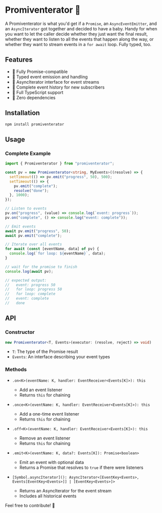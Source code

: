# Promiventerator 🚀

A Promiventerator is what you'd get if a `Promise`, an `AsyncEventEmitter`, and an `AsyncIterator` got together and decided to have a baby. Handy for when you want to let the caller decide whether they just want the final result, whether they want to listen to all the events that happen along the way, or whether they want to stream events in a `for await` loop. Fully typed, too.

## Features

- 🤝 Fully Promise-compatible
- 📡 Typed event emission and handling
- 🔄 AsyncIterator interface for event streams
- 📜 Complete event history for new subscribers
- 💪 Full TypeScript support
- 🎯 Zero dependencies

## Installation

```bash
npm install promiventerator
```

## Usage

### Complete Example

```typescript
import { Promiventerator } from "promiventerator";

const pv = new Promiventerator<string, MyEvents>((resolve) => {
  setTimeout(() => pv.emit("progress", 50), 500);
  setTimeout(() => {
    pv.emit("complete");
    resolve("done");
  }, 1000);
});

// Listen to events
pv.on("progress", (value) => console.log(`event: progress`));
pv.on("complete", () => console.log("event: complete"));

// Emit events
await pv.emit("progress", 50);
await pv.emit("complete");

// Iterate over all events
for await (const [eventName, data] of pv) {
  console.log(`for loop: ${eventName}`, data);
}

// wait for the promise to finish
console.log(await pv);

// expected output:
//   event: progress 50
//   for loop: progress 50
//   for loop: complete
//   event: complete
//   done
```

## API

### Constructor

```typescript
new Promiventerator<T, Events>(executor: (resolve, reject) => void)
```

- `T`: The type of the Promise result
- `Events`: An interface describing your event types

### Methods

- `.on<K>(eventName: K, handler: EventReceiver<Events[K]>): this`

  - Add an event listener
  - Returns `this` for chaining

- `.once<K>(eventName: K, handler: EventReceiver<Events[K]>): this`

  - Add a one-time event listener
  - Returns `this` for chaining

- `.off<K>(eventName: K, handler: EventReceiver<Events[K]>): this`

  - Remove an event listener
  - Returns `this` for chaining

- `.emit<K>(eventName: K, data?: Events[K]): Promise<boolean>`

  - Emit an event with optional data
  - Returns a Promise that resolves to `true` if there were listeners

- `[Symbol.asyncIterator](): AsyncIterator<[EventKey<Events>, Events[EventKey<Events>]] | [EventKey<Events>]>`
  - Returns an AsyncIterator for the event stream
  - Includes all historical events

Feel free to contribute! 🎉
